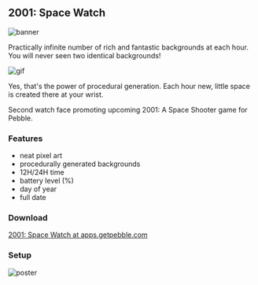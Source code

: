 ## 2001: Space Watch
<img src="http://p1x.in/media/pebble/2001_space_watch_banner.png" alt="banner"/>

Practically infinite number of rich and fantastic backgrounds at each hour. You will never seen two identical backgrounds!

<img src="http://p1x.in/media/pebble/2001_space_watch_anim.gif" alt="gif" />

Yes, that's the power of procedural generation. Each hour new, little space is created there at your wrist.

Second watch face promoting upcoming 2001: A Space Shooter game for Pebble.

### Features

* neat pixel art
* procedurally generated backgrounds
* 12H/24H time
* battery level (%)
* day of year
* full date

### Download
<a href="https://apps.getpebble.com/applications/54591fe85a7e52bd8b00007c">2001: Space Watch at apps.getpebble.com</a>

### Setup

<img src="http://p1x.in/media/pebble/2001_space_rules_poster.png" alt="poster"/>
